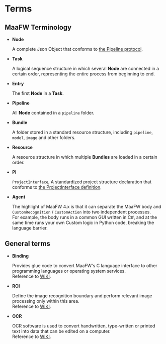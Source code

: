 # Terms

## MaaFW Terminology

- **Node**

    A complete Json Object that conforms to [the Pipeline protocol](3.1-PipelineProtocol.md).

- **Task**

    A logical sequence structure in which several **Node** are connected in a certain order, representing the entire process from beginning to end.

- **Entry**

    The first **Node** in a **Task**.

- **Pipeline**

    All **Node** contained in a `pipeline` folder.

- **Bundle**

    A folder stored in a standard resource structure, including `pipeline`, `model`, `image` and other folders.

- **Resource**

    A resource structure in which multiple **Bundles** are loaded in a certain order.

- **PI**

    `ProjectInterface`, A standardized project structure declaration that conforms to [the ProjectInterface definition](../zh_cn/3.2-ProjectInterface协议.md).

- **Agent**

    The highlight of MaaFW 4.x is that it can separate the MaaFW body and `CustomRecognition` / `CustomAction` into two independent processes.  
    For example, the body runs in a common GUI written in C#, and at the same time runs your own Custom logic in Python code, breaking the language barrier.

## General terms

- **Binding**

    Provides glue code to convert MaaFW's C language interface to other programming languages ​​or operating system services.  
    Reference to [WIKI](https://en.wikipedia.org/wiki/Language_binding).

- **ROI**

    Define the image recognition boundary and perform relevant image processing only within this area.  
    Reference to [WIKI](https://en.wikipedia.org/wiki/Region_of_interest).

- **OCR**

    OCR software is used to convert handwritten, type-written or printed text into data that can be edited on a computer.  
    Reference to [WIKI](https://en.wikipedia.org/wiki/Optical_character_recognition).
